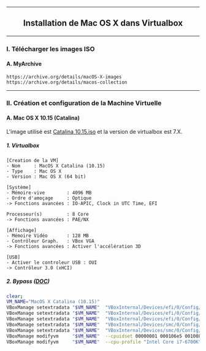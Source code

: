 ---------------------------------------------------------------------------------------------------------------------------------------------------------------------------------------------------------------
## <p align='center'> Installation de Mac OS X dans Virtualbox </p>

---------------------------------------------------------------------------------------------------------------------------------------------------------------------------------------------------------------
### I. Télécharger les images ISO
#### A. MyArchive
```
https://archive.org/details/macOS-X-images
https://archive.org/details/macos-collection
``` 

---------------------------------------------------------------------------------------------------------------------------------------------------------------------------------------------------------------
### II. Création et configuration de la Machine Virtuelle

#### A. Mac OS X 10.15 (Catalina)
L'image utilisé est [Catalina 10.15.iso](https://archive.org/details/macOS-X-images) et la version de virtualbox est 7.X.

##### 1. Virtualbox

```
[Creation de la VM]
- Nom     : MacOS X Catalina (10.15)
- Type    : Mac OS X
- Version : Mac OS X (64 bit)

[Système]
- Mémoire-vive        : 4096 MB
- Ordre d'amoçage     : Optique
-> Fonctions avancées : IO-APIC, Clock in UTC Time, EFI

Processeur(s)         : 8 Core
-> Fonctions avancées : PAE/NX

[Affichage]
- Mémoire Vidéo       : 128 MB
- Contrôleur Graph.   : VBox VGA
-> Fonctions avancées : Activer l'accélération 3D

[USB]
- Activer le controleur USB : OUI
-> Contrôleur 3.0 (xHCI)
```


##### 2. Bypass ([DOC](https://gist.github.com/notsidney/50a211527567962a5dc93b8a765fa6fc))
```bash
clear;
VM_NAME="MacOS X Catalina (10.15)"
VBoxManage setextradata "$VM_NAME"  "VBoxInternal/Devices/efi/0/Config/DmiSystemProduct" "iMac11,3"
VBoxManage setextradata "$VM_NAME"  "VBoxInternal/Devices/efi/0/Config/DmiSystemVersion" "1.0"
VBoxManage setextradata "$VM_NAME"  "VBoxInternal/Devices/efi/0/Config/DmiBoardProduct" "Iloveapple"
VBoxManage setextradata "$VM_NAME"  "VBoxInternal/Devices/smc/0/Config/DeviceKey" "ourhardworkbythesewordsguardedpleasedontsteal(c)AppleComputerInc"
VBoxManage setextradata "$VM_NAME"  "VBoxInternal/Devices/smc/0/Config/GetKeyFromRealSMC" 0
VBoxManage modifyvm     "$VM_NAME"  --cpuidset 00000001 000106e5 00100800 0098e3fd bfebfbff
VBoxManage modifyvm     "$VM_NAME"  --cpu-profile "Intel Core i7-6700K"
```
